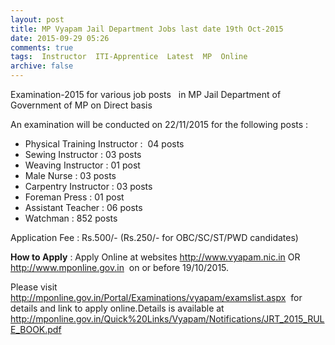 ```yaml
---
layout: post
title: MP Vyapam Jail Department Jobs last date 19th Oct-2015   
date: 2015-09-29 05:26
comments: true
tags:  Instructor  ITI-Apprentice  Latest  MP  Online 
archive: false
---
```

Examination-2015 for various job posts   in MP Jail Department of Government of MP on Direct basis  

An examination will be conducted on 22/11/2015 for the following posts :



- Physical Training Instructor :  04 posts
- Sewing Instructor : 03 posts
- Weaving Instructor : 01 post
- Male Nurse : 03 posts
- Carpentry Instructor : 03 posts
- Foreman Press : 01 post
- Assistant Teacher : 06 posts
- Watchman : 852 posts 



Application Fee : Rs.500/- (Rs.250/- for OBC/SC/ST/PWD candidates)

**How to Apply** : Apply Online at websites <http://www.vyapam.nic.in> OR <http://www.mponline.gov.in>  on or before 19/10/2015.

Please visit <http://mponline.gov.in/Portal/Examinations/vyapam/examslist.aspx>  for details and link to apply online.Details is available at <http://mponline.gov.in/Quick%20Links/Vyapam/Notifications/JRT_2015_RULE_BOOK.pdf>

